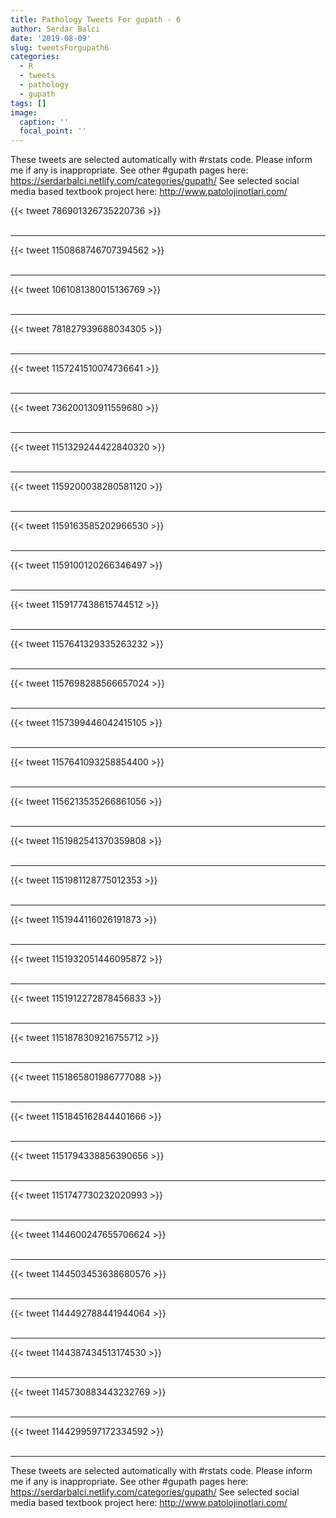 ```yaml
---
title: Pathology Tweets For gupath - 6
author: Serdar Balci
date: '2019-08-09'
slug: tweetsForgupath6
categories:
  - R
  - tweets
  - pathology
  - gupath
tags: []
image:
  caption: ''
  focal_point: ''
---
```



These tweets are selected automatically with #rstats code. Please inform me if any is inappropriate.
See other #gupath pages here: https://serdarbalci.netlify.com/categories/gupath/ 
See selected social media based textbook project here: http://www.patolojinotlari.com/

{{< tweet 786901326735220736 >}}
<br>
<br>
<hr>
{{< tweet 1150868746707394562 >}}
<br>
<br>
<hr>
{{< tweet 1061081380015136769 >}}
<br>
<br>
<hr>
{{< tweet 781827939688034305 >}}
<br>
<br>
<hr>
{{< tweet 1157241510074736641 >}}
<br>
<br>
<hr>
{{< tweet 736200130911559680 >}}
<br>
<br>
<hr>
{{< tweet 1151329244422840320 >}}
<br>
<br>
<hr>
{{< tweet 1159200038280581120 >}}
<br>
<br>
<hr>
{{< tweet 1159163585202966530 >}}
<br>
<br>
<hr>
{{< tweet 1159100120266346497 >}}
<br>
<br>
<hr>
{{< tweet 1159177438615744512 >}}
<br>
<br>
<hr>
{{< tweet 1157641329335263232 >}}
<br>
<br>
<hr>
{{< tweet 1157698288566657024 >}}
<br>
<br>
<hr>
{{< tweet 1157399446042415105 >}}
<br>
<br>
<hr>
{{< tweet 1157641093258854400 >}}
<br>
<br>
<hr>
{{< tweet 1156213535266861056 >}}
<br>
<br>
<hr>
{{< tweet 1151982541370359808 >}}
<br>
<br>
<hr>
{{< tweet 1151981128775012353 >}}
<br>
<br>
<hr>
{{< tweet 1151944116026191873 >}}
<br>
<br>
<hr>
{{< tweet 1151932051446095872 >}}
<br>
<br>
<hr>
{{< tweet 1151912272878456833 >}}
<br>
<br>
<hr>
{{< tweet 1151878309216755712 >}}
<br>
<br>
<hr>
{{< tweet 1151865801986777088 >}}
<br>
<br>
<hr>
{{< tweet 1151845162844401666 >}}
<br>
<br>
<hr>
{{< tweet 1151794338856390656 >}}
<br>
<br>
<hr>
{{< tweet 1151747730232020993 >}}
<br>
<br>
<hr>
{{< tweet 1144600247655706624 >}}
<br>
<br>
<hr>
{{< tweet 1144503453638680576 >}}
<br>
<br>
<hr>
{{< tweet 1144492788441944064 >}}
<br>
<br>
<hr>
{{< tweet 1144387434513174530 >}}
<br>
<br>
<hr>
{{< tweet 1145730883443232769 >}}
<br>
<br>
<hr>
{{< tweet 1144299597172334592 >}}
<br>
<br>
<hr>


These tweets are selected automatically with #rstats code. Please inform me if any is inappropriate.
See other #gupath pages here: https://serdarbalci.netlify.com/categories/gupath/ 
See selected social media based textbook project here: http://www.patolojinotlari.com/
